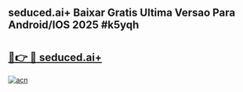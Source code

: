 ## seduced.ai+ Baixar Gratis Ultima Versao Para Android/IOS 2025 #k5yqh

# <h2><a href="https://ainizakaria.my?title=seduced.ai+&ref=20M">🔗👉 🔴 seduced.ai+</a></h2>

[![acn](https://github.com/user-attachments/assets/0f9c940e-d8b0-45ae-aac7-cd30a18b3e1c)](https://ainizakaria.my?title=seduced.ai+&ref=20M)

